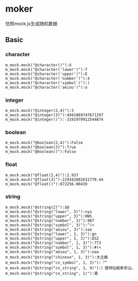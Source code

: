 # moker

仿照mock.js生成随机数据

## Basic

### character
    m_mock.mock("@character()"):X
    m_mock.mock("@character('lower')"):f
    m_mock.mock("@character('upper')"):E
    m_mock.mock("@character('number')"):4
    m_mock.mock("@character('symbol')"):)
    m_mock.mock("@character('aeiou')"):o

### integer
    m_mock.mock("@integer(2,4)"):3
    m_mock.mock("@integer(3)"):4941869747671297
    m_mock.mock("@integer()"):-3191979912544874

### boolean
    m_mock.mock("@boolean(2,4)"):False
    m_mock.mock("@boolean(3)"):True
    m_mock.mock("@boolean()"):False

### float
    m_mock.mock("@float(2,4)"):2.937
    m_mock.mock("@float(3)"):229342892631770.44
    m_mock.mock("@float()"):872256.00439

### string
    m_mock.mock("@string(2)"):$@
    m_mock.mock("@string("lower", 3)"):nyx
    m_mock.mock("@string("upper", 3)"):HWS
    m_mock.mock("@string("number", 3)"):987
    m_mock.mock("@string("symbol", 3)"):^)<
    m_mock.mock("@string("aeiou", 3)"):iee
    m_mock.mock("@string("lower", 1, 3)"):gn
    m_mock.mock("@string("upper", 1, 3)"):DSZ
    m_mock.mock("@string("number", 1, 3)"):773
    m_mock.mock("@string("symbol", 1, 3)"):#(<
    m_mock.mock("@string("aeiou", 1, 3)"):eaa
    m_mock.mock("@string("chinese", 1, 3)"):太主截
    m_mock.mock("@string("cn_symbol", 1, 3)"):『“
    m_mock.mock("@string("cn_string", 3, 9)"):〕壁辨钻眠素举沾。
    m_mock.mock("@string("cn_string", 1)"):柔